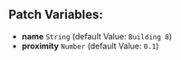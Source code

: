 ## Patch Variables:

* __name__ ```String``` (default Value: `Building 8`)
* __proximity__ ```Number``` (default Value: `0.1`)

